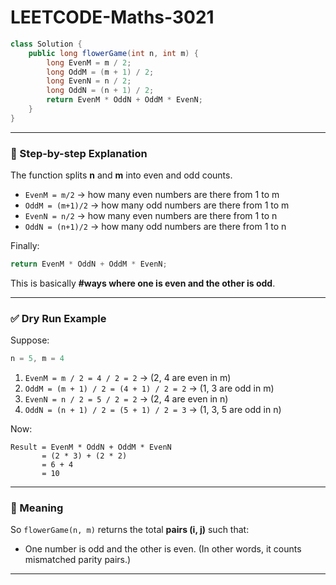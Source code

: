 # LEETCODE-Maths-3021
```java
class Solution {
    public long flowerGame(int n, int m) {
        long EvenM = m / 2;
        long OddM = (m + 1) / 2;
        long EvenN = n / 2;
        long OddN = (n + 1) / 2;
        return EvenM * OddN + OddM * EvenN;
    }
}
```

---

### 🔎 Step-by-step Explanation

The function splits **n** and **m** into even and odd counts.

* `EvenM = m/2` → how many even numbers are there from 1 to m
* `OddM = (m+1)/2` → how many odd numbers are there from 1 to m
* `EvenN = n/2` → how many even numbers are there from 1 to n
* `OddN = (n+1)/2` → how many odd numbers are there from 1 to n

Finally:

```java
return EvenM * OddN + OddM * EvenN;
```

This is basically **#ways where one is even and the other is odd**.

---

### ✅ Dry Run Example

Suppose:

```java
n = 5, m = 4
```

1. `EvenM = m / 2 = 4 / 2 = 2` → (2, 4 are even in m)
2. `OddM = (m + 1) / 2 = (4 + 1) / 2 = 2` → (1, 3 are odd in m)
3. `EvenN = n / 2 = 5 / 2 = 2` → (2, 4 are even in n)
4. `OddN = (n + 1) / 2 = (5 + 1) / 2 = 3` → (1, 3, 5 are odd in n)

Now:

```
Result = EvenM * OddN + OddM * EvenN
       = (2 * 3) + (2 * 2)
       = 6 + 4
       = 10
```

---

### 🎯 Meaning

So `flowerGame(n, m)` returns the total **pairs (i, j)** such that:

* One number is odd and the other is even.
  (In other words, it counts mismatched parity pairs.)

---
